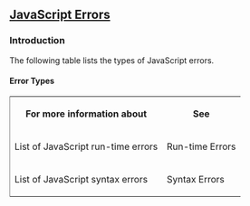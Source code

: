 ## [JavaScript Errors](JavaScript-Errors.html)

### Introduction 

 The following table lists the types of JavaScript errors.

#### Error Types 

<div id="sectionSection0" class="section" name="collapseableSection" style="" expanded="true">
  <div class="caption"></div>
  <div class="tableSection">
    <table width="50%" cellspacing="2" cellpadding="5" frame="lhs">
      <tr>
        <th>
          <p xmlns:util="util">
            For more information about
          </p>
        </th>
        <th>
          <p xmlns:util="util">
            See
          </p>
        </th>
      </tr>
      <tr>
        <td>
          <p xmlns:util="util">
            List of JavaScript run-time errors
          </p>
        </td>
        <td>
          <p xmlns:util="util">
            Run-time Errors
          </p>
        </td>
      </tr>
      <tr>
        <td>
          <p xmlns:util="util">
            List of JavaScript syntax errors
          </p>
        </td>
        <td>
          <p xmlns:util="util">
            Syntax Errors
          </p>
        </td>
      </tr>
    </table>
  </div>
</div>

